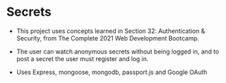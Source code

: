 # Secrets #

* This project uses concepts learned in Section 32: Authentication & Security, from The Complete 2021 Web Development Bootcamp.

* The user can watch anonymous secrets without being logged in, and to post a secret the user must register and log in.

* Uses Express, mongoose, mongodb, passport.js and Google OAuth
